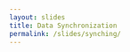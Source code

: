 ```yaml
---
layout: slides
title: Data Synchronization
permalink: /slides/synching/
---
```


<section data-markdown data-separator="^\n---\n$" data-separator-vertical="^\n--\n$">
<script type="text/template">

![Bonsai](../../assets/images/bonsai-lettering.svg)

### Data Synchronization
[neurogears.org/st-andrews-2024](https://neurogears.org/st-andrews-2024)
<table style="width: 100%;">
  <tr>
    <th style="vertical-align: middle; width: 50%; height: 100px; padding-left: 100px">
      <img alt="NeuroGEARS" src="../../assets/images/neurogears.svg"/>
    </th>
    <th style="vertical-align: middle; width: 40%; height: 170px; align: right">
      <img alt="St-Andrews" src="../../assets/images/st-andrews.png"/>
    </th>
  </tr>
</table>

---

#### The Ideal

![Single DAQ](../../assets/images/nidaq.jpg)

Single synchronized DAQ at a fixed sampling frequency

---

#### The Reality

<img src="../../assets/images/devices.jpg" height="450" alt="Devices compatible with Bonsai">

Mesh of multi-purpose asynchronous devices

---

#### Example: Measuring reaction times

![Reaction Time Circuit](../../assets/images/reaction-time-circuit.png)

--

###### Zip

![Zip](../../assets/images/zip.svg)

--

###### Delay

![Delay](../../assets/images/delay.svg)

--

###### Repeat

![Delay](../../assets/images/repeat.svg)

--

#### Example: Measuring reaction times

![Reaction Time Workflow](../../assets/images/synching-reaction-time.svg)

---

###### CombineLatest

![CombineLatest](../../assets/images/combinelatest.svg)

--

###### WithLatestFrom

![WithLatestFrom](../../assets/images/withlatestfrom.svg)

--

#### Example: Synchronizing video from two webcams

![Example workflow](../../assets/images/synching-camera.svg)

---

<!-- .element: data-transition="default none" -->
###### Example: Trigger audio on cue

![SelectMany](../../assets/images/selectmany-playsound-1.svg)

--


<!-- .element: data-transition="default none" -->
###### Transform

![Transform](../../assets/images/transform.svg)

--

<!-- .element: data-transition="default none" -->
###### Select

![Select](../../assets/images/select.svg)

--

<!-- .element: data-transition="none default" -->
###### SelectMany

![SelectMany](../../assets/images/selectmany.svg)

--

<!-- .element: data-transition="none default" -->
###### Example: Trigger audio on cue

![SelectMany](../../assets/images/selectmany-playsound-1.svg)

--

<!-- .element: data-transition="none default" -->
###### Example: Trigger audio on cue

![SelectMany](../../assets/images/selectmany-playsound-2.svg)

---

<!-- .element: data-transition="default none" -->
###### Sample

![Sample](../../assets/images/sample.svg)

--

<!-- .element: data-transition="default none" -->
###### WindowTrigger

![WindowTrigger](../../assets/images/windowtrigger.svg)

--

<!-- .element: data-transition="none default" -->
###### Example: Record triggered video

![WindowTrigger](../../assets/images/windowtrigger-recordclip.svg)

</script>
</section>

<section data-markdown data-separator="^\n---\n$" data-separator-vertical="^\n--\n$">
<script type="text/template">

![Bonsai](../../assets/images/bonsai-lettering.svg)

### Questions?
[neurogears.org/st-andrews-2024](https://neurogears.org/st-andrews-2024)
<table style="width: 100%;">
  <tr>
    <th style="vertical-align: middle; width: 50%; height: 100px; padding-left: 100px">
      <img alt="NeuroGEARS" src="../../assets/images/neurogears.svg"/>
    </th>
    <th style="vertical-align: middle; width: 40%; height: 170px; align: right">
      <img alt="St-Andrews" src="../../assets/images/st-andrews.png"/>
    </th>
  </tr>
</table>

</script>
</section>